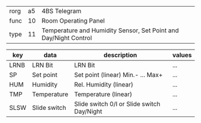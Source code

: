 
|    |   |   |
| -- | - | - |
| rorg | a5 | 4BS Telegram |
| func | 10 | Room Operating Panel |
| type | 11 | Temperature and Humidity Sensor, Set Point and Day/Night Control |

| key | data | description | values |
| --- | --- | --- | --- |
  | LRNB | LRN Bit | LRN Bit | ... | 
| SP | Set point | Set point (linear)   Min.- ... Max+ | ... | 
| HUM | Humidity | Rel. Humidity (linear) | ... | 
| TMP | Temperature | Temperature (linear) | ... | 
| SLSW | Slide switch | Slide switch 0/I or Slide switch Day/Night | ... | 

  